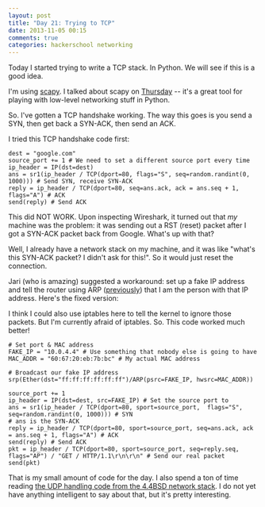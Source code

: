```yaml
---
layout: post
title: "Day 21: Trying to TCP"
date: 2013-11-05 00:15
comments: true
categories: hackerschool networking
---
```


Today I started trying to write a TCP stack. In Python. We will see if
this is a good idea.

I'm using [scapy](http://www.secdev.org/projects/scapy/). I talked
about scapy on
[Thursday](http://jvns.ca/blog/2013/10/31/day-20-scapy-and-traceroute/)
-- it's a great tool for playing with low-level networking stuff in
Python.

So. I've gotten a TCP handshake working. The way this goes is you send a
SYN, then get back a SYN-ACK, then send an ACK. 

I tried this TCP handshake code first:

~~~
dest = "google.com"
source_port += 1 # We need to set a different source port every time
ip_header = IP(dst=dest)
ans = sr1(ip_header / TCP(dport=80, flags="S", seq=random.randint(0, 1000))) # Send SYN, receive SYN-ACK
reply = ip_header / TCP(dport=80, seq=ans.ack, ack = ans.seq + 1, flags="A") # ACK
send(reply) # Send ACK
~~~

This did NOT WORK. Upon inspecting Wireshark, it turned out that *my* machine
was the problem: it was sending out a RST (reset) packet after I got a SYN-ACK
packet back from Google. What's up with that?

Well, I already have a network stack on my machine, and it was like "what's
this SYN-ACK packet? I didn't ask for this!". So it would just reset the
connection.

Jari (who is amazing) suggested a workaround: set up a fake IP address and 
tell the router using ARP 
([previously](http://jvns.ca/blog/2013/10/29/day-18-in-ur-connection/)) that 
I am the person with that IP address. Here's the fixed version:

I think I could also use iptables here to tell the kernel to ignore those
packets. But I'm currently afraid of iptables. So. This code worked much
better!

~~~
# Set port & MAC address
FAKE_IP = "10.0.4.4" # Use something that nobody else is going to have
MAC_ADDR = "60:67:20:eb:7b:bc" # My actual MAC address

# Broadcast our fake IP address
srp(Ether(dst="ff:ff:ff:ff:ff:ff")/ARP(psrc=FAKE_IP, hwsrc=MAC_ADDR))

source_port += 1
ip_header = IP(dst=dest, src=FAKE_IP) # Set the source port to 
ans = sr1(ip_header / TCP(dport=80, sport=source_port,  flags="S", seq=random.randint(0, 1000))) # SYN
# ans is the SYN-ACK
reply = ip_header / TCP(dport=80, sport=source_port, seq=ans.ack, ack = ans.seq + 1, flags="A") # ACK
send(reply) # Send ACK
pkt = ip_header / TCP(dport=80, sport=source_port, seq=reply.seq, flags="AP") / "GET / HTTP/1.1\r\n\r\n" # Send our real packet
send(pkt)
~~~

That is my small amount of code for the day. I also spend a ton of time reading
[the UDP handling code from the 4.4BSD network stack](https://github.com/denghuancong/4.4BSD-Lite/blob/master/usr/src/sys/netinet/udp_usrreq.c?source=cc).
I do not yet have anything intelligent to say about that, but it's pretty interesting.
